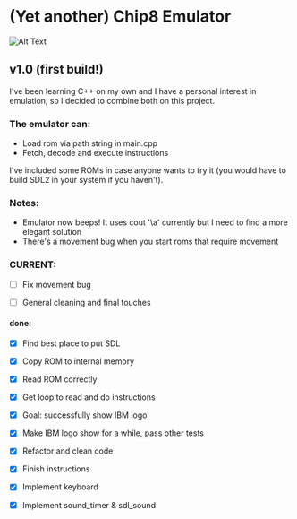 # (Yet another) Chip8 Emulator

![Alt Text](https://media.giphy.com/media/v1.Y2lkPTc5MGI3NjExdjFna3poMnFyZHhvczh3M3J0OWxhb2d2bzIzemNkZmJ1ZjBxNWsweiZlcD12MV9pbnRlcm5hbF9naWZfYnlfaWQmY3Q9Zw/TbiqNPEzT25BqP8CrN/giphy.gif)

## v1.0 (first build!)
I've been learning C++ on my own and I have a personal interest in emulation, so I decided to combine both on this project.

### The emulator can:
* Load rom via path string in main.cpp
* Fetch, decode and execute instructions

I've included some ROMs in case anyone wants to try it (you would have to build SDL2 in your system if you haven't).


### Notes:
* Emulator now beeps! It uses cout '\a' currently but I need to find a more elegant solution
* There's a movement bug when you start roms that require movement

### CURRENT: 

- [ ] Fix movement bug
- [ ] General cleaning and final touches


#### done:
- [x] Find best place to put SDL
- [x] Copy ROM to internal memory
- [x] Read ROM correctly 
- [x] Get loop to read and do instructions
- [x] Goal: successfully show IBM logo
- [x] Make IBM logo show for a while, pass other tests
- [x] Refactor and clean code
- [x] Finish instructions
- [x] Implement keyboard
- [x] Implement sound_timer & sdl_sound

